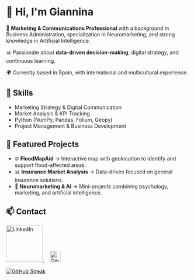 # 👋 Hi, I'm Giannina 

💼 **Marketing & Communications Professional** with a background in Business Administration, specialization in Neuromarketing, and strong knowledge in Artificial Intelligence.  

📊 Passionate about **data-driven decision-making**, digital strategy, and continuous learning.  

🌍 Currently based in Spain, with international and multicultural experience.  

## 🔧 Skills
- Marketing Strategy & Digital Communication  
- Market Analysis & KPI Tracking  
- Python (NumPy, Pandas, Folium, Geopy)  
- Project Management & Business Development  

## 📂 Featured Projects
- 🌐 **FloodMapAid** → Interactive map with geolocation to identify and support flood-affected areas.  
- 📊 **Insurance Market Analysis** → Data-driven focused on general insurance solutions.  
- 🎯 **Neuromarketing & AI** → Mini-projects combining psychology, marketing, and artificial intelligence.  

## 📫 Contact

<a href="https://www.linkedin.com/in/giannina-olmos" target="_blank">
  <img src="https://upload.wikimedia.org/wikipedia/commons/0/01/LinkedIn_Logo.svg" width="100" alt="LinkedIn"/>
</a>
&nbsp;&nbsp;&nbsp;

<a href="mailto:gi.olmosaraya@gmail.com" target="_blank">
  <img src="https://cdn.simpleicons.org/gmail/EA4335" width="30" alt="Gmail"/>
</a>



[![GitHub Streak](https://github-readme-streak-stats.herokuapp.com?user=gooa27&theme=blux&date_format=M%20j%5B%2C%20Y%5D&mode=weekly)](https://git.io/streak-stats)
